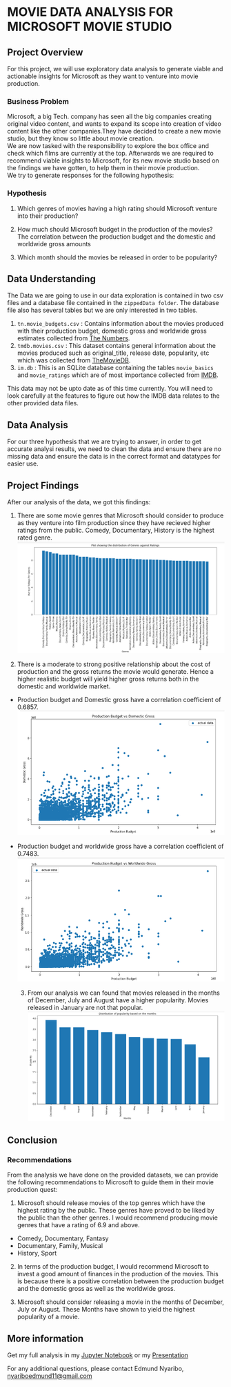# MOVIE DATA ANALYSIS FOR MICROSOFT MOVIE STUDIO



## Project Overview

For this project, we will use exploratory data analysis to generate viable and actionable insights for Microsoft as they want to venture into movie production.

### Business Problem

Microsoft, a big Tech. company has seen all the big companies creating original video content, and wants to expand its scope into creation of video content like the other companies.They have decided to create a new movie studio, but they know so little about movie creation. <br/>
We are now tasked with the responsibility to explore the box office and check which films are currently at the top. Afterwards we are required to recommend viable insights to Microsoft, for its new movie studio based on the findings we have gotten, to help them in their movie production. <br/>
We try to generate responses for the following hypothesis:
### Hypothesis
 1. Which genres of movies having a high rating should Microsoft venture into their production?

 2. How much should Microsoft budget in the production of the movies? The correlation between the production budget 
    and the domestic and worldwide gross amounts

 3. Which month should the movies be released in order to be popularity?


## Data Understanding

The Data we are going to use in our data exploration is contained in two csv files and a database file contained in the `zippedData folder`. The database file also has several tables but we are only interested in two tables.
 1. `tn.movie_budgets.csv` : Contains information about the movies produced with their production budget, domestic gross and worldwide gross estimates collected from [The Numbers](https://www.the-numbers.com/).
 2. `tmdb.movies.csv` : This dataset contains general information about the movies produced such as original_title, release date, popularity, etc which was collected from [TheMovieDB](https://www.themoviedb.org/).
 3. `im.db` : This is an SQLite database containing the tables `movie_basics` and `movie_ratings` which are of most importance collected from [IMDB](https://www.imdb.com/).
 
This data may not be upto date as of this time currently. You will need to look carefully at the features to figure out how the IMDB data relates to the other provided data files.

## Data Analysis 

For our three hypothesis that we are trying to answer, in order to get accurate analysi results, we need to clean the data and ensure there are no missing data and ensure the data is in the correct format and datatypes for easier use. 


## Project Findings
After our analysis of the data, we got this findings:
 1. There are some movie genres that Microsoft should consider to produce as they venture into film production since they have recieved higher ratings from the public. Comedy, Documentary, History is the highest rated genre.
 ![Genre vs Rating Relationship](https://github.com/EdmundNyaribo/dsc-phase-1-project-movie-data-analysis/blob/master/images/hypothesis1Finding.png)
 
 2. There is a moderate to strong positive relationship about the cost of production and the gross returns the movie would generate. Hence a higher realistic budget will yield higher gross returns both in the domestic and worldwide market.
* Production budget and Domestic gross have a correlation coefficient of 0.6857.
 ![production budget vs domestic gross](https://github.com/EdmundNyaribo/dsc-phase-1-project-movie-data-analysis/blob/master/images/hypothesis2.1Finding.png)
* Production budget and worldwide gross have a correlation coefficient of 0.7483.
 ![production budget vs worldwide gross](https://github.com/EdmundNyaribo/dsc-phase-1-project-movie-data-analysis/blob/master/images/hypothesis2.2Finding.png)
 
  3. From our analysis we can found that movies released in the months of December, July and August have a higher popularity. Movies released in January are not that popular.
 ![Release month popularityS](https://github.com/EdmundNyaribo/dsc-phase-1-project-movie-data-analysis/blob/master/images/hypothesis3Finding.png)


## Conclusion
### Recommendations

From the analysis we have done on the provided datasets, we can provide the following recommendations to Microsoft to guide them in their movie production quest: 
 1. Microsoft should release movies of the top genres which have the highest rating by the public. These genres have proved to be liked by the public than the other genres. I would recommend producing movie genres that have a rating of 6.9 and above.
* Comedy, Documentary, Fantasy
*  Documentary, Family, Musical
*  History, Sport 
 
 2. In terms of the production budget, I would recommend Microsoft to invest a good amount of finances in the production of the movies. This is because there is a positive correlation between the production budget and the domestic gross as well as the worldwide gross.
 
 3.  Microsoft should consider releasing a movie in the months of December, July or August. These Months have shown to yield the highest popularity of a movie.
 
  ## More information 
Get my full analysis in my [Jupyter Notebook](https://github.com/EdmundNyaribo/dsc-phase-1-project-movie-data-analysis/blob/master/student.ipynb) or my [Presentation](https://github.com/EdmundNyaribo/dsc-phase-1-project-movie-data-analysis/blob/master/PresentationSlides.pdf)

For any additional questions, please contact Edmund Nyaribo, nyariboedmund11@gmail.com
